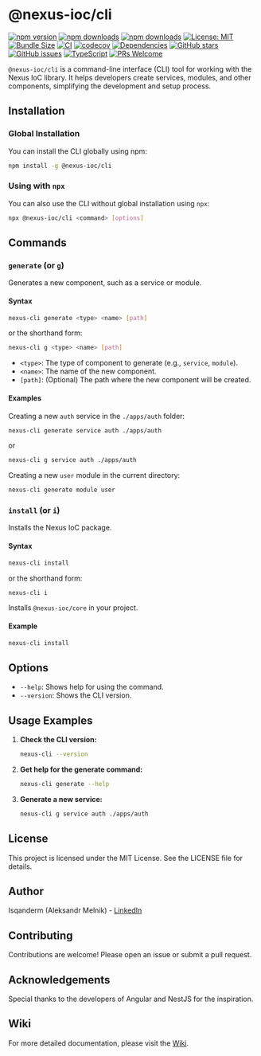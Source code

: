 # @nexus-ioc/cli

[![npm version](https://img.shields.io/npm/v/@nexus-ioc/cli.svg)](https://www.npmjs.com/package/@nexus-ioc/cli)
[![npm downloads](https://img.shields.io/npm/dm/@nexus-ioc/cli.svg)](https://www.npmjs.com/package/@nexus-ioc/cli)
[![npm downloads](https://img.shields.io/npm/dt/@nexus-ioc/cli.svg)](https://www.npmjs.com/package/@nexus-ioc/cli)
[![License: MIT](https://img.shields.io/npm/l/@nexus-ioc/cli.svg)](https://github.com/Isqanderm/ioc/blob/main/LICENSE)
[![Bundle Size](https://img.shields.io/bundlephobia/minzip/@nexus-ioc/cli)](https://bundlephobia.com/package/@nexus-ioc/cli)
[![CI](https://github.com/Isqanderm/ioc/actions/workflows/ci.yml/badge.svg)](https://github.com/Isqanderm/ioc/actions/workflows/ci.yml)
[![codecov](https://codecov.io/gh/Isqanderm/ioc/branch/main/graph/badge.svg)](https://codecov.io/gh/Isqanderm/ioc)
[![Dependencies](https://img.shields.io/librariesio/release/npm/@nexus-ioc/cli)](https://libraries.io/npm/@nexus-ioc%2Fcli)
[![GitHub stars](https://img.shields.io/github/stars/Isqanderm/ioc.svg?style=social&label=Star)](https://github.com/Isqanderm/ioc)
[![GitHub issues](https://img.shields.io/github/issues/Isqanderm/ioc.svg)](https://github.com/Isqanderm/ioc/issues)
[![TypeScript](https://img.shields.io/badge/TypeScript-5.0+-blue.svg)](https://www.typescriptlang.org/)
[![PRs Welcome](https://img.shields.io/badge/PRs-welcome-brightgreen.svg)](https://github.com/Isqanderm/ioc/blob/main/CONTRIBUTING.md)

`@nexus-ioc/cli` is a command-line interface (CLI) tool for working with the Nexus IoC library. It helps developers create services, modules, and other components, simplifying the development and setup process.

## Installation

### Global Installation

You can install the CLI globally using npm:

```bash
npm install -g @nexus-ioc/cli
```

### Using with `npx`

You can also use the CLI without global installation using `npx`:

```bash
npx @nexus-ioc/cli <command> [options]
```

## Commands

### `generate` (or `g`)

Generates a new component, such as a service or module.

#### Syntax

```bash
nexus-cli generate <type> <name> [path]
```

or the shorthand form:

```bash
nexus-cli g <type> <name> [path]
```

- `<type>`: The type of component to generate (e.g., `service`, `module`).
- `<name>`: The name of the new component.
- `[path]`: (Optional) The path where the new component will be created.

#### Examples

Creating a new `auth` service in the `./apps/auth` folder:

```bash
nexus-cli generate service auth ./apps/auth
```

or

```bash
nexus-cli g service auth ./apps/auth
```

Creating a new `user` module in the current directory:

```bash
nexus-cli generate module user
```

### `install` (or `i`)

Installs the Nexus IoC package.

#### Syntax

```bash
nexus-cli install
```

or the shorthand form:

```bash
nexus-cli i
```

Installs `@nexus-ioc/core` in your project.

#### Example

```bash
nexus-cli install
```

## Options

- `--help`: Shows help for using the command.
- `--version`: Shows the CLI version.

## Usage Examples

1. **Check the CLI version:**

   ```bash
   nexus-cli --version
   ```

2. **Get help for the generate command:**

   ```bash
   nexus-cli generate --help
   ```

3. **Generate a new service:**

   ```bash
   nexus-cli g service auth ./apps/auth
   ```

## License

This project is licensed under the MIT License. See the LICENSE file for details.

## Author

Isqanderm (Aleksandr Melnik) - [LinkedIn](www.linkedin.com/in/isqander-melnik)

## Contributing

Contributions are welcome! Please open an issue or submit a pull request.

## Acknowledgements

Special thanks to the developers of Angular and NestJS for the inspiration.

## Wiki

For more detailed documentation, please visit the [Wiki](https://github.com/Isqanderm/ioc/wiki/Testing).
